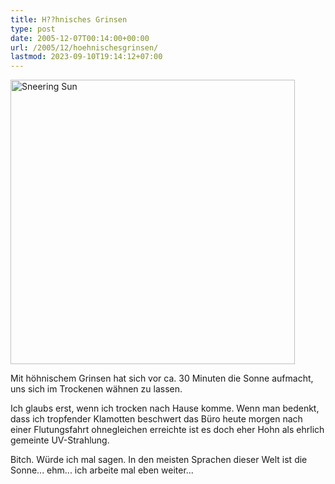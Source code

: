 ```yaml
---
title: H??hnisches Grinsen
type: post
date: 2005-12-07T00:14:00+00:00
url: /2005/12/hoehnischesgrinsen/
lastmod: 2023-09-10T19:14:12+07:00
---
```

[<img width="455" src="//static.flickr.com/34/71090194_d208989eff.jpg" alt="Sneering Sun" />][1]

Mit höhnischem Grinsen hat sich vor ca. 30 Minuten die Sonne aufmacht, uns sich im Trockenen wähnen zu lassen.

Ich glaubs erst, wenn ich trocken nach Hause komme. Wenn man bedenkt, dass ich tropfender Klamotten beschwert das Büro heute morgen nach einer Flutungsfahrt ohnegleichen erreichte ist es doch eher Hohn als ehrlich gemeinte UV-Strahlung.

Bitch. Würde ich mal sagen. In den meisten Sprachen dieser Welt ist die Sonne... ehm... ich arbeite mal eben weiter...

 [1]: http://www.flickr.com/photos/schreibblogade/71090194/ "Sneering Sun"
